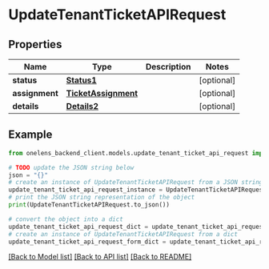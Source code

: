 # UpdateTenantTicketAPIRequest


## Properties

Name | Type | Description | Notes
------------ | ------------- | ------------- | -------------
**status** | [**Status1**](Status1.md) |  | [optional] 
**assignment** | [**TicketAssignment**](TicketAssignment.md) |  | [optional] 
**details** | [**Details2**](Details2.md) |  | [optional] 

## Example

```python
from onelens_backend_client.models.update_tenant_ticket_api_request import UpdateTenantTicketAPIRequest

# TODO update the JSON string below
json = "{}"
# create an instance of UpdateTenantTicketAPIRequest from a JSON string
update_tenant_ticket_api_request_instance = UpdateTenantTicketAPIRequest.from_json(json)
# print the JSON string representation of the object
print(UpdateTenantTicketAPIRequest.to_json())

# convert the object into a dict
update_tenant_ticket_api_request_dict = update_tenant_ticket_api_request_instance.to_dict()
# create an instance of UpdateTenantTicketAPIRequest from a dict
update_tenant_ticket_api_request_form_dict = update_tenant_ticket_api_request.from_dict(update_tenant_ticket_api_request_dict)
```
[[Back to Model list]](../README.md#documentation-for-models) [[Back to API list]](../README.md#documentation-for-api-endpoints) [[Back to README]](../README.md)


